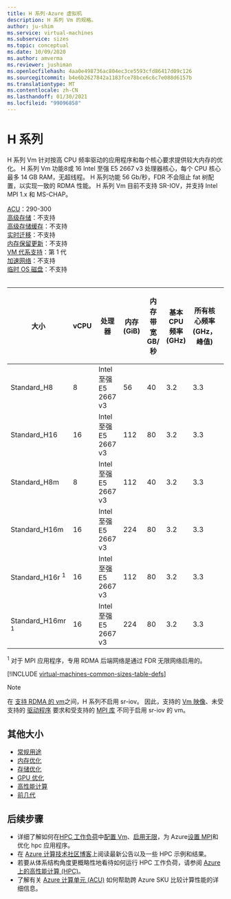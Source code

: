 ```yaml
---
title: H 系列-Azure 虚拟机
description: H 系列 Vm 的规格。
author: ju-shim
ms.service: virtual-machines
ms.subservice: sizes
ms.topic: conceptual
ms.date: 10/09/2020
ms.author: amverma
ms.reviewer: jushiman
ms.openlocfilehash: 4aa0e498736ac804ec3ce5593cfd86417d09c126
ms.sourcegitcommit: b4e6b2627842a1183fce78bce6c6c7e088d6157b
ms.translationtype: MT
ms.contentlocale: zh-CN
ms.lasthandoff: 01/30/2021
ms.locfileid: "99096858"
---
```

# <a name="h-series"></a>H 系列

H 系列 Vm 针对按高 CPU 频率驱动的应用程序和每个核心要求提供较大内存的优化。 H 系列 Vm 功能8或 16 Intel 至强 E5 2667 v3 处理器核心，每个 CPU 核心最多 14 GB RAM，无超线程。 H 系列功能 56 Gb/秒，FDR 不会阻止 fat 树配置，以实现一致的 RDMA 性能。 H 系列 Vm 目前不支持 SR-IOV，并支持 Intel MPI 1.x 和 MS-CHAP。

[ACU](acu.md)：290-300<br>
[高级存储](premium-storage-performance.md)：不支持<br>
[高级存储缓存](premium-storage-performance.md)：不支持<br>
[实时迁移](maintenance-and-updates.md)：不支持<br>
[内存保留更新](maintenance-and-updates.md)：不支持<br>
[VM 代系支持](generation-2.md)：第 1 代<br>
[加速网络](../virtual-network/create-vm-accelerated-networking-cli.md)：不支持<br>
[临时 OS 磁盘](ephemeral-os-disks.md)：不支持 <br>
<br>

| 大小 | vCPU | 处理器 | 内存 (GiB) | 内存带宽 GB/秒 | 基本 CPU 频率 (GHz)  | 所有核心频率 (GHz，峰值)  | 单核频率 (GHz，峰值)  | RDMA 性能 (Gb/s)  | MPI 支持 | 临时存储 (GiB) | 最大数据磁盘数 | 磁盘最大吞吐量：IOPS | 最大以太网 Vnic |
| --- | --- |--- | --- | --- | --- | --- | --- | --- | --- | --- | --- | --- | --- |
| Standard_H8   | 8  | Intel 至强 E5 2667 v3 | 56 | 40 | 3.2 | 3.3 | 3.6 | - | Intel 1.x，MS-MPI | 1000 | 32 | 32 x 500 | 2 |
| Standard_H16  | 16 | Intel 至强 E5 2667 v3 | 112 | 80 | 3.2 | 3.3 | 3.6 | - | Intel 1.x，MS-MPI | 2000 | 64 | 64 x 500 | 4 |
| Standard_H8m  | 8  | Intel 至强 E5 2667 v3 | 112 | 40 | 3.2 | 3.3 | 3.6 | - | Intel 1.x，MS-MPI | 1000 | 32 | 32 x 500 | 2 |
| Standard_H16m | 16 | Intel 至强 E5 2667 v3 | 224 | 80 | 3.2 | 3.3 | 3.6 | - | Intel 1.x，MS-MPI | 2000 | 64 | 64 x 500 | 4 |
| Standard_H16r <sup>1</sup>  | 16 | Intel 至强 E5 2667 v3 | 112 | 80 | 3.2 | 3.3 | 3.6 | 56 | Intel 1.x，MS-MPI | 2000 | 64 | 64 x 500 | 4 |
| Standard_H16mr <sup>1</sup> | 16 | Intel 至强 E5 2667 v3 | 224 | 80 | 3.2 | 3.3 | 3.6 | 56 | Intel 1.x，MS-MPI | 2000 | 64 | 64 x 500 | 4 |

<sup>1</sup> 对于 MPI 应用程序，专用 RDMA 后端网络是通过 FDR 无限网络启用的。

[!INCLUDE [virtual-machines-common-sizes-table-defs](../../includes/virtual-machines-common-sizes-table-defs.md)]

> [!NOTE]
> 在 [支持 RDMA 的 vm](sizes-hpc.md#rdma-capable-instances)之间，H 系列不启用 sr-iov。 因此，支持的 [Vm 映像](./workloads/hpc/configure.md#vm-images)、未受支持的 [驱动程序](./workloads/hpc/enable-infiniband.md) 要求和受支持的 [MPI 库](./workloads/hpc/setup-mpi.md) 不同于启用 sr-iov 的 vm。

## <a name="other-sizes"></a>其他大小

- [常规用途](sizes-general.md)
- [内存优化](sizes-memory.md)
- [存储优化](sizes-storage.md)
- [GPU 优化](sizes-gpu.md)
- [高性能计算](sizes-hpc.md)
- [前几代](sizes-previous-gen.md)

## <a name="next-steps"></a>后续步骤

- 详细了解如何在[HPC 工作负荷](./workloads/hpc/overview.md)中[配置 Vm](./workloads/hpc/configure.md)、[启用无限](./workloads/hpc/enable-infiniband.md)，为 Azure[设置 MPI](./workloads/hpc/setup-mpi.md)和优化 hpc 应用程序。
- 在 [Azure 计算技术社区博客](https://techcommunity.microsoft.com/t5/azure-compute/bg-p/AzureCompute)上阅读最新公告以及一些 HPC 示例和结果。
- 若要从体系结构角度更概略性地看待如何运行 HPC 工作负荷，请参阅 [Azure 上的高性能计算 (HPC)](/azure/architecture/topics/high-performance-computing/)。
- 了解有关 [Azure 计算单元 (ACU)](acu.md) 如何帮助跨 Azure SKU 比较计算性能的详细信息。

